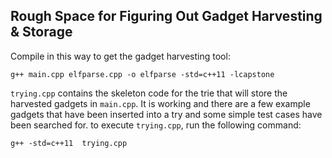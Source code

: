 ## Rough Space for Figuring Out Gadget Harvesting & Storage


Compile in this way to get the gadget harvesting tool: 

```g++ main.cpp elfparse.cpp -o elfparse -std=c++11 -lcapstone```

```trying.cpp``` contains the skeleton code for the trie that will store the harvested gadgets in ```main.cpp```.
It is working and there are a few example gadgets that have been inserted into a try and some simple test cases have been searched for.
to execute ```trying.cpp```, run the following command: 

``` g++ -std=c++11  trying.cpp ```
